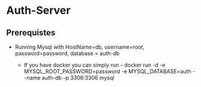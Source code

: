 # Auth-Server

## Prerequistes

* Running Mysql with HostName=db, username=root, password=password, database = auth-db
 
  * If you have docker you can simply run - docker run -d -e  MYSQL_ROOT_PASSWORD=password -e MYSQL_DATABASE=auth --name auth-db -p 3306:3306 mysql